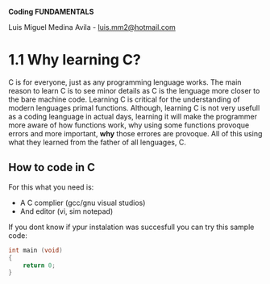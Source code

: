 **Coding FUNDAMENTALS**

Luis Miguel Medina Avila - luis.mm2@hotmail.com

# 1.1 Why learning C?
C is for everyone, just as any programming lenguage works. The main reason to learn C is to see minor details as C is the lenguage more closer to the bare machine code. Learning C is critical for the understanding of modern lenguages primal functions. Although, learning C is not very usefull as a coding leanguage in actual days, learning it will make the programmer more aware of how functions work, why using some functions provoque errors and more important, **why** those errores are provoque. All of this using what they learned from the father of all lenguages, C.

## How to code in C

For this what you need is:
- A C complier (gcc/gnu visual studios)
- And editor (vi, sim notepad)

If you dont know if ypur instalation was succesfull you can try this sample code:
``` C
int main (void) 
{
    return 0;
}
```